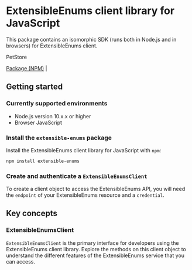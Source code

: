 # ExtensibleEnums client library for JavaScript

This package contains an isomorphic SDK (runs both in Node.js and in browsers) for ExtensibleEnums client.

PetStore

[Package (NPM)](https://www.npmjs.com/package/extensible-enums) |

## Getting started

### Currently supported environments

- Node.js version 10.x.x or higher
- Browser JavaScript


### Install the `extensible-enums` package

Install the ExtensibleEnums client library for JavaScript with `npm`:

```bash
npm install extensible-enums
```

### Create and authenticate a `ExtensibleEnumsClient`

To create a client object to access the ExtensibleEnums API, you will need the `endpoint` of your ExtensibleEnums resource and a `credential`.
## Key concepts

### ExtensibleEnumsClient

`ExtensibleEnumsClient` is the primary interface for developers using the ExtensibleEnums client library. Explore the methods on this client object to understand the different features of the ExtensibleEnums service that you can access.

